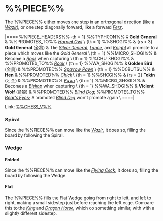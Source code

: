 # %%PIECE%%

The %%PIECE%% either moves one step
in an orthogonal direction (like a [*Wazir*](wazir.html)), or one
step diagonally forward, like a forward [*Ferz*](ferz.html).

|====
%%PIECE_HEADERS%%
{th = 1}  %%TYPHOON%%
       &  **Gold General**
       &  %%PROMOTES_TO%% [*Horned Owl*](horned_owl.html) \\
{th = 1}  %%SHOGI%%
       &  {rs = 3} **Gold General** (&#x91d1;&#x5c07;)
       &  The [*Silver General*](silver_general.html),
          [*Lance*](lance.html), and [*Knight*](shogi_knight.html)
          all promote to a piece which moves like the *Gold General* \\
{th = 1}  %%MICRO_SHOGI%%
       &  Become a [*Rook*](rook.html) when capturing \\
{th = 1}  %%CHU_SHOGI%%
       &  %%PROMOTES_TO%% [*Rook*](rook.html) \\
{th = 1}  %%WA_SHOGI%%
       &  **Golden Bird** (&#x91D1;&#x9CE5;)
       &  %%PROMOTED%% [*Sparrow Pawn*](pawn.html?piece=sparrow_pawn) \\
{th = 1}  %%DOBUTSU%%
       &  **Hen**
       &  %%PROMOTED%% [*Chick*](pawn.html?piece=dobutsu_chick) \\
{th = 1}  %%SHOGI%%
       &  {rs = 2} **Tokin** (&#x3068;&#x91D1;)
       &  %%PROMOTED%% [*Pawn*](pawn.html) \\
{th = 1}  %%MICRO_SHOGI%%
       &  Becomes a [*Bishop*](bishop.html) when capturing \\
{th = 1}  %%WA_SHOGI%%
       &  **Violent Wolf** (&#x731B;&#x72FC;)
       &  %%PROMOTED%% [*Blind Dog*](blind_dog.html);
          %%PROMOTES_TO%% [*Bear's Eyes*](king.html?piece=bears_eyes);
          A promoted [*Blind Dog*](blind_dog.html) won't promote again \\
====|

Link: [%%CHESS_V%%](#piece:goldgeneral)

### Spiral

Since the %%PIECE%% can move like the [*Wazir*](wazir.html),
it does so, filling the board by following the Spiral.

### Wedge

#### Folded

Since the %%PIECE%% can move like the [*Flying Cock*](flying_cock.html),
it does so, filling the board by following the Wedge.

#### Flat

The %%PIECE%% fills the Flat Wedge going from right to left, and
left to right, making a small sidestep just before reaching the left
edge. Compare this to the [*King*](king.html) and
[*Dragon Horse*](dragon_horse.html), which do something similar, with
with a slightly different sidestep.
